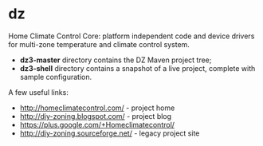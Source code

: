 dz
==

Home Climate Control Core: platform independent code and device drivers for multi-zone temperature and climate control system.

* **dz3-master** directory contains the DZ Maven project tree;
* **dz3-shell** directory contains a snapshot of a live project, complete with sample configuration.

A few useful links:

* http://homeclimatecontrol.com/ - project home
* http://diy-zoning.blogspot.com/ - project blog
* https://plus.google.com/+Homeclimatecontrol/
* http://diy-zoning.sourceforge.net/ - legacy project site

